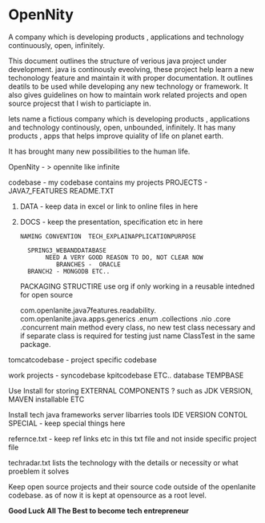 # OpenNity
A company which is developing  products , applications and technology continuously, open, infinitely. 

This document outlines the structure of verious java project 
under development. java is continously eveolving, these project help learn a new techonology feature and maintain it with proper documentation.
It outlines deatils to be used while developing any new technology or framework. It also gives guidelines on how to maintain work related projects and open source projecst that I wish to particiapte in.

lets name a fictious company which is developing 
products , applications and technology continously, open,  unbounded, infinitely.  It has many products , apps that helps improve quiality of life on planet earth.

It has brought many new possibilities to the human life.

OpenNity - > opennite like infinite 

codebase - my codebase contains my projects 
   PROJECTS - JAVA7_FEATURES
	              README.TXT
1.  DATA - keep data in excel or link to online files in here
2.  DOCS - keep the presentation, specification etc in here

        NAMING CONVENTION  TECH_EXPLAINAPPLICATIONPURPOSE 

	      SPRING3_WEBANDDATABASE
               NEED A VERY GOOD REASON TO DO, NOT CLEAR NOW
                  BRANCHES -  ORACLE
		  BRANCH2 - MONGODB ETC.. 	
	PACKAGING STRUCTIRE 
use org if only working in a reusable intedned for open source

     com.openlanite.java7features.readability. 
com.openlanite.java.apps.generics 
										.enum
										.collections
										.nio
										.core
										.concurrent
main method every class, no new test class necessary 
and if separate class is required for testing just name ClassTest in the same package.



tomcatcodebase - project specific codebase

work projects - 
syncodebase
kpitcodebase ETC..
database
TEMPBASE

Use Install for storing EXTERNAL COMPONENTS ?
   such as JDK VERSION,  MAVEN installable ETC

Install
 tech
     java
     frameworks
     server 
     libarries
     tools
     IDE
     VERSION CONTOL
SPECIAL - keep special things here

refernce.txt - keep ref links etc in this txt file and not inside specific project file

techradar.txt lists the technology with the details or necessity or what proeblem it solves

Keep open source projects and their source code outside of the openlanite codebase. as of now it is kept at opensource as a root level. 


**Good Luck** **All The Best to become tech entrepreneur**
